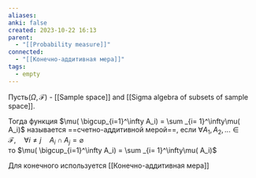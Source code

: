 ```yaml
---
aliases: 
anki: false
created: 2023-10-22 16:13
parent:
  - "[[Probability measure]]"
connected:
  - "[[Конечно-аддитивная мера]]"
tags:
  - empty
---
```

Пусть$( \Omega, \mathscr{F} )$ - [[Sample space]] and [[Sigma algebra of subsets of sample space]]. 

Тогда функция $\mu( \bigcup_{i=1}^\infty A_i) = \sum _{i= 1}^\infty\mu( A_i)$ называется ==счетно-аддитивной мерой==, 
если $\forall A_1,A_2, ...  \in\mathscr{F},\quad \forall i\neq j\quad A_i\cap A_j= \varnothing$  
тo $\mu( \bigcup_{i=1}^\infty A_i) = \sum _{i= 1}^\infty\mu( A_i)$

Для конечного используется [[Конечно-аддитивная мера]]